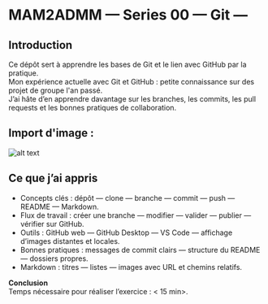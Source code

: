 # MAM2ADMM — Series 00 — Git — <TonPseudoGitHub>

## Introduction
Ce dépôt sert à apprendre les bases de Git et le lien avec GitHub par la pratique.  
Mon expérience actuelle avec Git et GitHub : petite connaissance sur des projet de groupe l'an passé.  
J’ai hâte d’en apprendre davantage sur les branches, les commits, les pull requests et les bonnes pratiques de collaboration.

## Import d'image :

![alt text](<../Images/Capture d’écran 2025-09-30 123817.png>)


## Ce que j’ai appris 

- Concepts clés : dépôt — clone — branche — commit — push — README — Markdown.  
- Flux de travail : créer une branche — modifier — valider — publier — vérifier sur GitHub.  
- Outils : GitHub web — GitHub Desktop — VS Code — affichage d’images distantes et locales.  
- Bonnes pratiques : messages de commit clairs — structure du README — dossiers propres.  
- Markdown : titres — listes — images avec URL et chemins relatifs.

**Conclusion**  
Temps nécessaire pour réaliser l’exercice : < 15 min>.